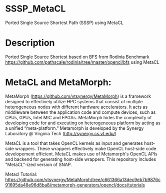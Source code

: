 # SSSP_MetaCL
Ported Single Source Shortest Path (SSSP) using MetaCL



# Description

Ported Single Source Shortest based on BFS from Rodinia Benchmark https://github.com/pathscale/rodinia/tree/master/opencl/bfs using MetaCL

# MetaCL and MetaMorph:

MetaMorph (https://github.com/vtsynergy/MetaMorph) is a framework designed to effectively utilize HPC systems that consist of multiple heterogeneous nodes with different hardware accelerators. It acts as middleware between the application code and compute devices, such as CPUs, GPUs, Intel MIC and FPGAs. MetaMorph hides the complexity of developing code for and executing on heterogeneous platform by acting as a unified “meta-platform.” Metamorph is developed by the Synergy Laboratory @ Virginia Tech (http://synergy.cs.vt.edu/)

MetaCL is a tool that takes OpenCL kernels as input and generates host-side wrappers. These wrappers effectively make OpenCL host-side code developement efficient. MetaCL makes use of Metamorph's OpenCL APIs and backend for generating host-side wrappers. This repository includes "MetaCL"-ized version of SNAP.

Metacl Tutorial: https://github.com/vtsynergy/MetaMorph/tree/c661366a13dec9eb7b9876c91695da48e96d8ba8/metamorph-generators/opencl/docs/tutorials
